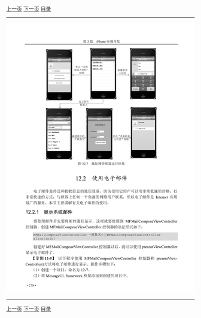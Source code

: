 [上一页](289.md) [下一页](291.md) [目录](../README.md)

***

![290](../images/290.png)

***

[上一页](289.md) [下一页](291.md) [目录](../README.md)